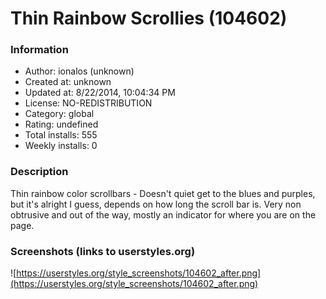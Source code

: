 # Thin Rainbow Scrollies (104602)

### Information
- Author: ionalos (unknown)
- Created at: unknown
- Updated at: 8/22/2014, 10:04:34 PM
- License: NO-REDISTRIBUTION
- Category: global
- Rating: undefined
- Total installs: 555
- Weekly installs: 0


### Description
Thin rainbow color scrollbars - Doesn't quiet get to the blues and purples, but it's alright I guess, depends on how long the scroll bar is. Very non obtrusive and out of the way, mostly an indicator for where you are on the page.


### Screenshots (links to userstyles.org)
![https://userstyles.org/style_screenshots/104602_after.png](https://userstyles.org/style_screenshots/104602_after.png)


